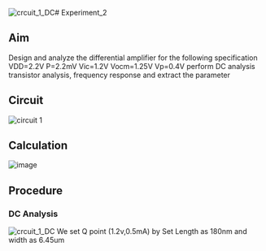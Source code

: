 ![crcuit_1_DC](https://github.com/user-attachments/assets/b930ea61-99ec-47b8-8e52-30fb4c2e18df)# Experiment_2
## Aim
Design and analyze the differential amplifier for the following specification VDD=2.2V P=2.2mV Vic=1.2V
Vocm=1.25V Vp=0.4V perform DC analysis transistor analysis, frequency response and extract the parameter
## Circuit
![circuit 1](https://github.com/user-attachments/assets/c3982eda-b3c6-48a6-bc8b-59be0e64fd3c)
## Calculation
![image](https://github.com/user-attachments/assets/3ef28bc6-a630-4de1-ad91-17f0bcd379d9)
## Procedure 
### DC Analysis
![crcuit_1_DC](https://github.com/user-attachments/assets/1a21842a-322c-485e-a748-c637332e9f5d)
We set Q point (1.2v,0.5mA) by Set Length as 180nm and width as 6.45um
